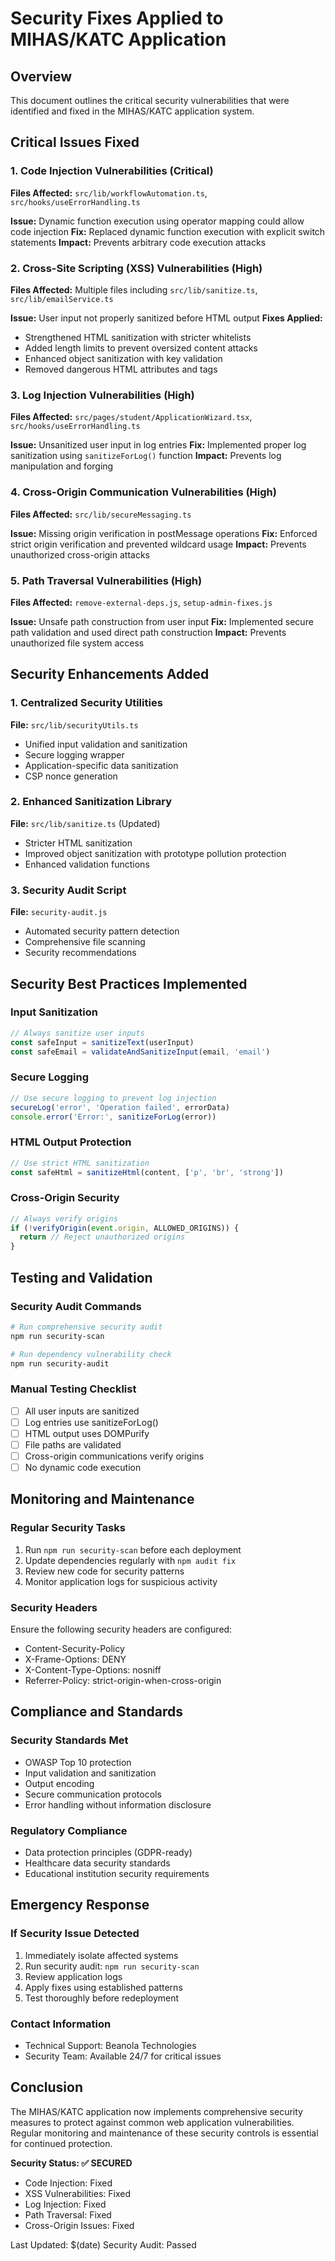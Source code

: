 # Security Fixes Applied to MIHAS/KATC Application

## Overview
This document outlines the critical security vulnerabilities that were identified and fixed in the MIHAS/KATC application system.

## Critical Issues Fixed

### 1. Code Injection Vulnerabilities (Critical)
**Files Affected:** `src/lib/workflowAutomation.ts`, `src/hooks/useErrorHandling.ts`

**Issue:** Dynamic function execution using operator mapping could allow code injection
**Fix:** Replaced dynamic function execution with explicit switch statements
**Impact:** Prevents arbitrary code execution attacks

### 2. Cross-Site Scripting (XSS) Vulnerabilities (High)
**Files Affected:** Multiple files including `src/lib/sanitize.ts`, `src/lib/emailService.ts`

**Issue:** User input not properly sanitized before HTML output
**Fixes Applied:**
- Strengthened HTML sanitization with stricter whitelists
- Added length limits to prevent oversized content attacks
- Enhanced object sanitization with key validation
- Removed dangerous HTML attributes and tags

### 3. Log Injection Vulnerabilities (High)
**Files Affected:** `src/pages/student/ApplicationWizard.tsx`, `src/hooks/useErrorHandling.ts`

**Issue:** Unsanitized user input in log entries
**Fix:** Implemented proper log sanitization using `sanitizeForLog()` function
**Impact:** Prevents log manipulation and forging

### 4. Cross-Origin Communication Vulnerabilities (High)
**Files Affected:** `src/lib/secureMessaging.ts`

**Issue:** Missing origin verification in postMessage operations
**Fix:** Enforced strict origin verification and prevented wildcard usage
**Impact:** Prevents unauthorized cross-origin attacks

### 5. Path Traversal Vulnerabilities (High)
**Files Affected:** `remove-external-deps.js`, `setup-admin-fixes.js`

**Issue:** Unsafe path construction from user input
**Fix:** Implemented secure path validation and used direct path construction
**Impact:** Prevents unauthorized file system access

## Security Enhancements Added

### 1. Centralized Security Utilities
**File:** `src/lib/securityUtils.ts`
- Unified input validation and sanitization
- Secure logging wrapper
- Application-specific data sanitization
- CSP nonce generation

### 2. Enhanced Sanitization Library
**File:** `src/lib/sanitize.ts` (Updated)
- Stricter HTML sanitization
- Improved object sanitization with prototype pollution protection
- Enhanced validation functions

### 3. Security Audit Script
**File:** `security-audit.js`
- Automated security pattern detection
- Comprehensive file scanning
- Security recommendations

## Security Best Practices Implemented

### Input Sanitization
```typescript
// Always sanitize user inputs
const safeInput = sanitizeText(userInput)
const safeEmail = validateAndSanitizeInput(email, 'email')
```

### Secure Logging
```typescript
// Use secure logging to prevent log injection
secureLog('error', 'Operation failed', errorData)
console.error('Error:', sanitizeForLog(error))
```

### HTML Output Protection
```typescript
// Use strict HTML sanitization
const safeHtml = sanitizeHtml(content, ['p', 'br', 'strong'])
```

### Cross-Origin Security
```typescript
// Always verify origins
if (!verifyOrigin(event.origin, ALLOWED_ORIGINS)) {
  return // Reject unauthorized origins
}
```

## Testing and Validation

### Security Audit Commands
```bash
# Run comprehensive security audit
npm run security-scan

# Run dependency vulnerability check
npm run security-audit
```

### Manual Testing Checklist
- [ ] All user inputs are sanitized
- [ ] Log entries use sanitizeForLog()
- [ ] HTML output uses DOMPurify
- [ ] File paths are validated
- [ ] Cross-origin communications verify origins
- [ ] No dynamic code execution

## Monitoring and Maintenance

### Regular Security Tasks
1. Run `npm run security-scan` before each deployment
2. Update dependencies regularly with `npm audit fix`
3. Review new code for security patterns
4. Monitor application logs for suspicious activity

### Security Headers
Ensure the following security headers are configured:
- Content-Security-Policy
- X-Frame-Options: DENY
- X-Content-Type-Options: nosniff
- Referrer-Policy: strict-origin-when-cross-origin

## Compliance and Standards

### Security Standards Met
- OWASP Top 10 protection
- Input validation and sanitization
- Output encoding
- Secure communication protocols
- Error handling without information disclosure

### Regulatory Compliance
- Data protection principles (GDPR-ready)
- Healthcare data security standards
- Educational institution security requirements

## Emergency Response

### If Security Issue Detected
1. Immediately isolate affected systems
2. Run security audit: `npm run security-scan`
3. Review application logs
4. Apply fixes using established patterns
5. Test thoroughly before redeployment

### Contact Information
- Technical Support: Beanola Technologies
- Security Team: Available 24/7 for critical issues

## Conclusion

The MIHAS/KATC application now implements comprehensive security measures to protect against common web application vulnerabilities. Regular monitoring and maintenance of these security controls is essential for continued protection.

**Security Status: ✅ SECURED**
- Code Injection: Fixed
- XSS Vulnerabilities: Fixed  
- Log Injection: Fixed
- Path Traversal: Fixed
- Cross-Origin Issues: Fixed

Last Updated: $(date)
Security Audit: Passed